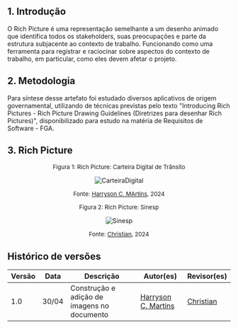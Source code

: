 ## 1. Introdução

O Rich Picture é uma representação semelhante a um desenho animado que identifica todos os stakeholders, suas preocupações e parte da estrutura subjacente ao contexto de trabalho. Funcionando como uma ferramenta para registrar e raciocinar sobre aspectos do contexto de trabalho, em particular, como eles devem afetar o projeto.


## 2. Metodologia

Para síntese desse artefato foi estudado diversos aplicativos de origem governamental, utilizando de técnicas previstas pelo texto "Introducing Rich Pictures - Rich Picture Drawing Guidelines (Diretrizes para desenhar Rich Pictures)", disponibilizado para estudo na matéria de Requisitos de Software - FGA.


## 3. Rich Picture

<center>

<font size="2"><p style="text-align: center">Figura 1: Rich Picture: Carteira Digital de Trânsito </p></font>

![CarteiraDigital](../assets/Rich_pictures/RichPicture_HarrysonCMartins.png)

<font size="2"><p style="text-align: center">Fonte: [Harryson C. MArtins](https://github.com/harry-cmartin), 2024</p></font>

</center>

<center>

<font size="2"><p style="text-align: center">Figura 2: Rich Picture: Sinesp </p></font>

![Sinesp](../assets/Rich_pictures/RichPicture_sinespCidadão_Christian_escolhido.png)

<font size="2"><p style="text-align: center">Fonte: [Christian](https://github.com/crstyhs), 2024</p></font>

</center>

##  Histórico de versões

| Versão | Data   | Descrição | Autor(es) | Revisor(es)     |
| ------ | ---------- | ---------------- | ------------------ | ----------- |
| 1.0    | 30/04 |Construção e adição de imagens no documento |[Harryson C. Martins](https://github.com/harry-cmartin)| [Christian](https://github.com/crstyhs) |